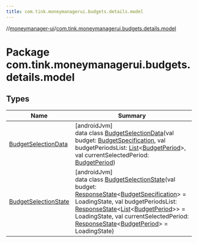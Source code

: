 ```yaml
---
title: com.tink.moneymanagerui.budgets.details.model
---
```

//[moneymanager-ui](../../index.html)/[com.tink.moneymanagerui.budgets.details.model](index.html)



# Package com.tink.moneymanagerui.budgets.details.model



## Types


| Name | Summary |
|---|---|
| [BudgetSelectionData](-budget-selection-data/index.html) | [androidJvm]<br>data class [BudgetSelectionData](-budget-selection-data/index.html)(val budget: [BudgetSpecification](../com.tink.model.budget/index.html#1357535401%2FClasslikes%2F1000845458), val budgetPeriodsList: [List](https://kotlinlang.org/api/latest/jvm/stdlib/kotlin.collections/-list/index.html)&lt;[BudgetPeriod](../com.tink.model.budget/index.html#406477269%2FClasslikes%2F1000845458)&gt;, val currentSelectedPeriod: [BudgetPeriod](../com.tink.model.budget/index.html#406477269%2FClasslikes%2F1000845458)) |
| [BudgetSelectionState](-budget-selection-state/index.html) | [androidJvm]<br>data class [BudgetSelectionState](-budget-selection-state/index.html)(val budget: [ResponseState](../com.tink.service.network/-response-state/index.html)&lt;[BudgetSpecification](../com.tink.model.budget/index.html#1357535401%2FClasslikes%2F1000845458)&gt; = LoadingState, val budgetPeriodsList: [ResponseState](../com.tink.service.network/-response-state/index.html)&lt;[List](https://kotlinlang.org/api/latest/jvm/stdlib/kotlin.collections/-list/index.html)&lt;[BudgetPeriod](../com.tink.model.budget/index.html#406477269%2FClasslikes%2F1000845458)&gt;&gt; = LoadingState, val currentSelectedPeriod: [ResponseState](../com.tink.service.network/-response-state/index.html)&lt;[BudgetPeriod](../com.tink.model.budget/index.html#406477269%2FClasslikes%2F1000845458)&gt; = LoadingState) |

